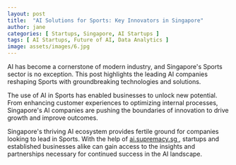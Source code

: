 ```yaml
---
layout: post
title:  "AI Solutions for Sports: Key Innovators in Singapore"
author: jane
categories: [ Startups, Singapore, AI Startups ]
tags: [ AI Startups, Future of AI, Data Analytics ]
image: assets/images/6.jpg
---
```


AI has become a cornerstone of modern industry, and Singapore's Sports sector is no exception. This post highlights the leading AI companies reshaping Sports with groundbreaking technologies and solutions.

The use of AI in Sports has enabled businesses to unlock new potential. From enhancing customer experiences to optimizing internal processes, Singapore's AI companies are pushing the boundaries of innovation to drive growth and improve outcomes.

Singapore's thriving AI ecosystem provides fertile ground for companies looking to lead in Sports. With the help of <a href="https://ai.supremacy.sg" target="_blank"> ai.supremacy.sg </a>, startups and established businesses alike can gain access to the insights and partnerships necessary for continued success in the AI landscape.
